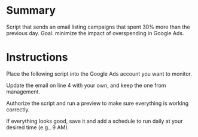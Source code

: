# Summary
Script that sends an email listing campaigns that spent 30% more than the previous day.
Goal: minimize the impact of overspending in Google Ads.

# Instructions
Place the following script into the Google Ads account you want to monitor.

Update the email on line 4 with your own, and keep the one from management.

Authorize the script and run a preview to make sure everything is working correctly.

If everything looks good, save it and add a schedule to run daily at your desired time (e.g., 9 AM).